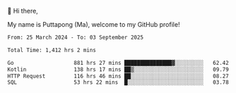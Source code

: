 👋 Hi there,

My name is Puttapong (Ma), welcome to my GitHub profile!

<!--START_SECTION:waka-->

```txt
From: 25 March 2024 - To: 03 September 2025

Total Time: 1,412 hrs 2 mins

Go                   881 hrs 27 mins ███████████████▓░░░░░░░░░   62.42 %
Kotlin               138 hrs 17 mins ██▒░░░░░░░░░░░░░░░░░░░░░░   09.79 %
HTTP Request         116 hrs 46 mins ██░░░░░░░░░░░░░░░░░░░░░░░   08.27 %
SQL                  53 hrs 22 mins  █░░░░░░░░░░░░░░░░░░░░░░░░   03.78 %
```

<!--END_SECTION:waka-->
